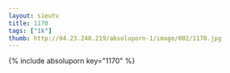 ```yaml
--- 
layout: sieutv
title: 1170
tags: ["1k"]
thumb: http://94.23.248.219/absoluporn-1/image/002/1170.jpg
---
```

{% include absoluporn key="1170" %} 
